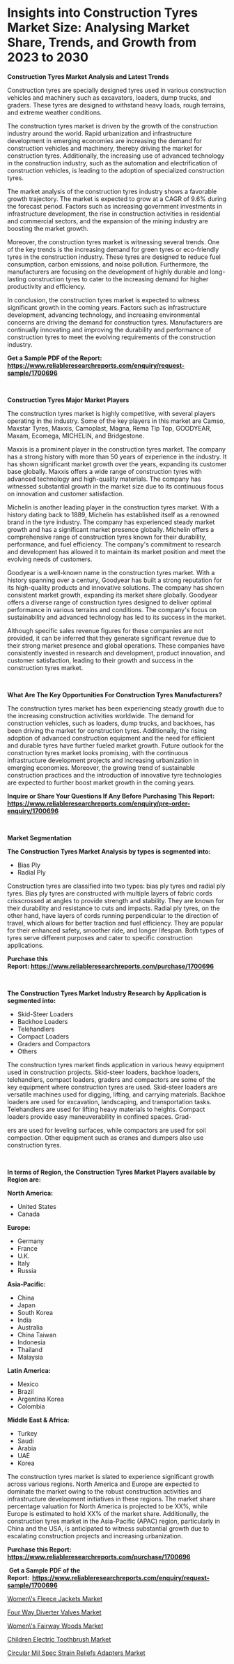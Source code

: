 <p><h1>Insights into Construction Tyres Market Size: Analysing Market Share, Trends, and Growth from 2023 to 2030</h1></p><p><strong>Construction Tyres Market Analysis and Latest Trends</strong></p>
<p><p>Construction tyres are specially designed tyres used in various construction vehicles and machinery such as excavators, loaders, dump trucks, and graders. These tyres are designed to withstand heavy loads, rough terrains, and extreme weather conditions.</p><p>The construction tyres market is driven by the growth of the construction industry around the world. Rapid urbanization and infrastructure development in emerging economies are increasing the demand for construction vehicles and machinery, thereby driving the market for construction tyres. Additionally, the increasing use of advanced technology in the construction industry, such as the automation and electrification of construction vehicles, is leading to the adoption of specialized construction tyres.</p><p>The market analysis of the construction tyres industry shows a favorable growth trajectory. The market is expected to grow at a CAGR of 9.6% during the forecast period. Factors such as increasing government investments in infrastructure development, the rise in construction activities in residential and commercial sectors, and the expansion of the mining industry are boosting the market growth.</p><p>Moreover, the construction tyres market is witnessing several trends. One of the key trends is the increasing demand for green tyres or eco-friendly tyres in the construction industry. These tyres are designed to reduce fuel consumption, carbon emissions, and noise pollution. Furthermore, the manufacturers are focusing on the development of highly durable and long-lasting construction tyres to cater to the increasing demand for higher productivity and efficiency.</p><p>In conclusion, the construction tyres market is expected to witness significant growth in the coming years. Factors such as infrastructure development, advancing technology, and increasing environmental concerns are driving the demand for construction tyres. Manufacturers are continually innovating and improving the durability and performance of construction tyres to meet the evolving requirements of the construction industry.</p></p>
<p><strong>Get a Sample PDF of the Report:&nbsp; <a href="https://www.reliableresearchreports.com/enquiry/request-sample/1700696">https://www.reliableresearchreports.com/enquiry/request-sample/1700696</a></strong></p>
<p>&nbsp;</p>
<p><strong>Construction Tyres Major Market Players</strong></p>
<p><p>The construction tyres market is highly competitive, with several players operating in the industry. Some of the key players in this market are Camso, Maxstar Tyres, Maxxis, Camoplast, Magna, Rema Tip Top, GOODYEAR, Maxam, Ecomega, MICHELIN, and Bridgestone.</p><p>Maxxis is a prominent player in the construction tyres market. The company has a strong history with more than 50 years of experience in the industry. It has shown significant market growth over the years, expanding its customer base globally. Maxxis offers a wide range of construction tyres with advanced technology and high-quality materials. The company has witnessed substantial growth in the market size due to its continuous focus on innovation and customer satisfaction.</p><p>Michelin is another leading player in the construction tyres market. With a history dating back to 1889, Michelin has established itself as a renowned brand in the tyre industry. The company has experienced steady market growth and has a significant market presence globally. Michelin offers a comprehensive range of construction tyres known for their durability, performance, and fuel efficiency. The company's commitment to research and development has allowed it to maintain its market position and meet the evolving needs of customers.</p><p>Goodyear is a well-known name in the construction tyres market. With a history spanning over a century, Goodyear has built a strong reputation for its high-quality products and innovative solutions. The company has shown consistent market growth, expanding its market share globally. Goodyear offers a diverse range of construction tyres designed to deliver optimal performance in various terrains and conditions. The company's focus on sustainability and advanced technology has led to its success in the market.</p><p>Although specific sales revenue figures for these companies are not provided, it can be inferred that they generate significant revenue due to their strong market presence and global operations. These companies have consistently invested in research and development, product innovation, and customer satisfaction, leading to their growth and success in the construction tyres market.</p></p>
<p>&nbsp;</p>
<p><strong>What Are The Key Opportunities For Construction Tyres Manufacturers?</strong></p>
<p><p>The construction tyres market has been experiencing steady growth due to the increasing construction activities worldwide. The demand for construction vehicles, such as loaders, dump trucks, and backhoes, has been driving the market for construction tyres. Additionally, the rising adoption of advanced construction equipment and the need for efficient and durable tyres have further fueled market growth. Future outlook for the construction tyres market looks promising, with the continuous infrastructure development projects and increasing urbanization in emerging economies. Moreover, the growing trend of sustainable construction practices and the introduction of innovative tyre technologies are expected to further boost market growth in the coming years.</p></p>
<p><strong>Inquire or Share Your Questions If Any Before Purchasing This Report: <a href="https://www.reliableresearchreports.com/enquiry/pre-order-enquiry/1700696">https://www.reliableresearchreports.com/enquiry/pre-order-enquiry/1700696</a></strong></p>
<p>&nbsp;</p>
<p><strong>Market Segmentation</strong></p>
<p><strong>The Construction Tyres Market Analysis by types is segmented into:</strong></p>
<p><ul><li>Bias Ply</li><li>Radial Ply</li></ul></p>
<p><p>Construction tyres are classified into two types: bias ply tyres and radial ply tyres. Bias ply tyres are constructed with multiple layers of fabric cords crisscrossed at angles to provide strength and stability. They are known for their durability and resistance to cuts and impacts. Radial ply tyres, on the other hand, have layers of cords running perpendicular to the direction of travel, which allows for better traction and fuel efficiency. They are popular for their enhanced safety, smoother ride, and longer lifespan. Both types of tyres serve different purposes and cater to specific construction applications.</p></p>
<p><strong>Purchase this Report:&nbsp;<a href="https://www.reliableresearchreports.com/purchase/1700696">https://www.reliableresearchreports.com/purchase/1700696</a></strong></p>
<p>&nbsp;</p>
<p><strong>The Construction Tyres Market Industry Research by Application is segmented into:</strong></p>
<p><ul><li>Skid-Steer Loaders</li><li>Backhoe Loaders</li><li>Telehandlers</li><li>Compact Loaders</li><li>Graders and Compactors</li><li>Others</li></ul></p>
<p><p>The construction tyres market finds application in various heavy equipment used in construction projects. Skid-steer loaders, backhoe loaders, telehandlers, compact loaders, graders and compactors are some of the key equipment where construction tyres are used. Skid-steer loaders are versatile machines used for digging, lifting, and carrying materials. Backhoe loaders are used for excavation, landscaping, and transportation tasks. Telehandlers are used for lifting heavy materials to heights. Compact loaders provide easy maneuverability in confined spaces. Grad-</p><p>ers are used for leveling surfaces, while compactors are used for soil compaction. Other equipment such as cranes and dumpers also use construction tyres.</p></p>
<p>&nbsp;</p>
<p><strong>In terms of Region, the Construction Tyres Market Players available by Region are:</strong></p>
<p>
    <p> <strong> North America: </strong>
        <ul>
            <li>United States</li>
            <li>Canada</li>
        </ul>
        </p> 
    <p> <strong> Europe: </strong>
        <ul>
            <li>Germany</li>
            <li>France</li>
            <li>U.K.</li>
            <li>Italy</li>
            <li>Russia</li>
        </ul>
        </p> 
    <p> <strong> Asia-Pacific: </strong>
        <ul>
            <li>China</li>
            <li>Japan</li>
            <li>South Korea</li>
            <li>India</li>
            <li>Australia</li>
            <li>China Taiwan</li>
            <li>Indonesia</li>
            <li>Thailand</li>
            <li>Malaysia</li>
        </ul>
        </p> 
    <p> <strong> Latin America: </strong>
        <ul>
            <li>Mexico</li>
            <li>Brazil</li>
            <li>Argentina Korea</li>
            <li>Colombia</li>
        </ul>
        </p> 
    <p> <strong> Middle East & Africa: </strong>
        <ul>
            <li>Turkey</li>
            <li>Saudi</li>
            <li>Arabia</li>
            <li>UAE</li>
            <li>Korea</li>
        </ul>
    </p>
    </p>
<p><p>The construction tyres market is slated to experience significant growth across various regions. North America and Europe are expected to dominate the market owing to the robust construction activities and infrastructure development initiatives in these regions. The market share percentage valuation for North America is projected to be XX%, while Europe is estimated to hold XX% of the market share. Additionally, the construction tyres market in the Asia-Pacific (APAC) region, particularly in China and the USA, is anticipated to witness substantial growth due to escalating construction projects and increasing urbanization.</p></p>
<p><strong>Purchase this Report: <a href="https://www.reliableresearchreports.com/purchase/1700696">https://www.reliableresearchreports.com/purchase/1700696</a></strong></p>
<p>&nbsp;<strong>Get a Sample PDF of the Report:&nbsp;&nbsp;<a href="https://www.reliableresearchreports.com/enquiry/request-sample/1700696">https://www.reliableresearchreports.com/enquiry/request-sample/1700696</a></strong></p>
<p><strong></strong></p>
<p><p><a href="https://medium.com/@joanobrien1990/decoding-women-s-fleece-jackets-market-metrics-market-share-trends-and-growth-patterns-57e790263793">Women\'s Fleece Jackets Market</a></p><p><a href="https://github.com/marloy8/Market-Research-Report-List-1/blob/main/four-way-diverter-valves-market.md">Four Way Diverter Valves Market</a></p><p><a href="https://medium.com/@tiffanytran1905/women-s-fairway-woods-market-competitive-analysis-market-trends-and-forecast-to-2030-5ab5188a8c3b">Women\'s Fairway Woods Market</a></p><p><a href="https://www.linkedin.com/pulse/children-electric-toothbrush-market-size-share-amp-trends-whwxf/">Children Electric Toothbrush Market</a></p><p><a href="https://www.linkedin.com/pulse/decoding-circular-mil-spec-strain-reliefs-adapters-dx3hf/">Circular Mil Spec Strain Reliefs Adapters Market</a></p></p>
